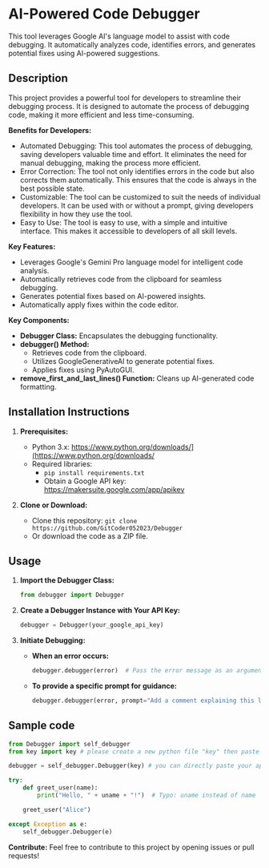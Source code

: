 # AI-Powered Code Debugger

This tool leverages Google AI's language model to assist with code debugging. It automatically analyzes code, identifies errors, and generates potential fixes using AI-powered suggestions.

## Description
This project provides a powerful tool for developers to streamline their debugging process. It is designed to automate the process of debugging code, making it more efficient and less time-consuming.

**Benefits for Developers:**
- Automated Debugging: This tool automates the process of debugging, saving developers valuable time and effort. It eliminates the need for manual debugging, making the process more efficient.
- Error Correction: The tool not only identifies errors in the code but also corrects them automatically. This ensures that the code is always in the best possible state.
- Customizable: The tool can be customized to suit the needs of individual developers. It can be used with or without a prompt, giving developers flexibility in how they use the tool.
- Easy to Use: The tool is easy to use, with a simple and intuitive interface. This makes it accessible to developers of all skill levels.  

**Key Features:**

- Leverages Google's Gemini Pro language model for intelligent code analysis.
- Automatically retrieves code from the clipboard for seamless debugging.
- Generates potential fixes based on AI-powered insights.
- Automatically apply fixes within the code editor.

**Key Components:**

- **Debugger Class:** Encapsulates the debugging functionality.
- **debugger() Method:**
    - Retrieves code from the clipboard.
    - Utilizes GoogleGenerativeAI to generate potential fixes.
    - Applies fixes using PyAutoGUI.
- **remove_first_and_last_lines() Function:** Cleans up AI-generated code formatting.

## Installation Instructions

1. **Prerequisites:**
    - Python 3.x: https://www.python.org/downloads/](https://www.python.org/downloads/
    - Required libraries:
      - ```pip install requirements.txt```
      - Obtain a Google API key: https://makersuite.google.com/app/apikey

2. **Clone or Download:**
    - Clone this repository: `git clone https://github.com/GitCoder052023/Debugger`
    - Or download the code as a ZIP file.

## Usage

1. **Import the Debugger Class:**
   ```python
   from debugger import Debugger
   ```

2. **Create a Debugger Instance with Your API Key:**
   ```python
   debugger = Debugger(your_google_api_key)
   ```

3. **Initiate Debugging:**
   - **When an error occurs:**
     ```python
     debugger.debugger(error)  # Pass the error message as an argument
     ```
   - **To provide a specific prompt for guidance:**
     ```python
     debugger.debugger(error, prompt="Add a comment explaining this line of code")
     ```

## Sample code
```python
from Debugger import self_debugger
from key import key # please create a new python file "key" then paste your key inside their 

debugger = self_debugger.Debugger(key) # you can directly paste your api key

try:
    def greet_user(name):
        print("Hello, " + uname + "!")  # Typo: uname instead of name

    greet_user("Alice")

except Exception as e:
    self_debugger.Debugger(e)
```


**Contribute:** Feel free to contribute to this project by opening issues or pull requests!
